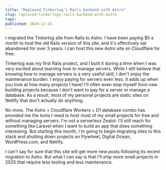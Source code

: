 ```yaml
---
title: "Replaced Tinkerlog's Rails backend with Astro"
slug: replaced-tinkerlogs-rails-backend-with-astro
tags:
published: 2024-12-24
---
```


I migrated the Tinkerlog site from Rails to Astro. I have been paying $5 a month to host the old Rails version of this site, and it's effectively sat abandoned for over 3 years. I can host this new Astro site on Cloudflare for free.

Tinkerlog was my first Rails project, and I built it during a time when I was very excited about learning how to manage servers. While I still believe that knowing how to manage servers is a very useful skill, I don't enjoy the maintenance burden. I enjoy paying for servers even less. It adds up when you look at how many projects I have! I'll often even stop myself from new building projects because I don't want to pay for a server or manage a database. As a result, most of my personal projects are static sites on Netlify that don't actually _do_ anything.

No more. The Astro + Cloudflare Workers + D1 database combo has provided me the tools I need to host most of my small projects for free and without managing servers. I'm not a serverless Zealot: I'll still reach for something like Laravel when I want to build an app that does something interesting. But starting this month, I'm going to begin migrating sites to this stack and shutting down projects on Flywheel, Digital Ocean, WordPress.com, and Netlify.

I can't say for sure that this site will get more new posts following its recent migration to Astro. But what I _can_ say is that I'll ship more small projects in 2025 that require less tooling and less maintenance.
